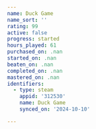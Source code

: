 ```yaml
---
name: Duck Game
name_sort: ''
rating: 99
active: false
progress: started
hours_played: 61
purchased_on: .nan
started_on: .nan
beaten_on: .nan
completed_on: .nan
mastered_on: .nan
identifiers:
  - type: steam
    appid: '312530'
    name: Duck Game
    synced_on: '2024-10-10'

---
```

